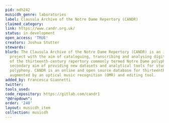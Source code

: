 ```yaml
---
pid: mdh242
musicdh_genre: laboratories
label: Clausula Archive of the Notre Dame Repertory (CANDR)
claimed_category: 
link: https://www.candr.org.uk/
status: in development
open_access: 'TRUE'
creators: Joshua Stutter
stewards: 
blurb: The Clausula Archive of the Notre Dame Repertory (CANDR) is an in-progress
  project with the aim of cataloguing, transcribing and analysing digital facsimiles
  of the thirteenth-century repertory commonly termed Notre Dame polyphony, and a
  secondary aim of providing new datasets and analytical tools for studying medieval
  polyphony. CANDR is an online and open source database for thirteenth-century polyphony,
  augmented by an optical music recognition (OMR) and editing tool.
added_by: Francesca Giannetti
twitter: 
tools_used: 
code_repository: https://gitlab.com/candr1
"@dropdown": 
order: '240'
layout: musicdh_item
collection: musicdh
---
```

